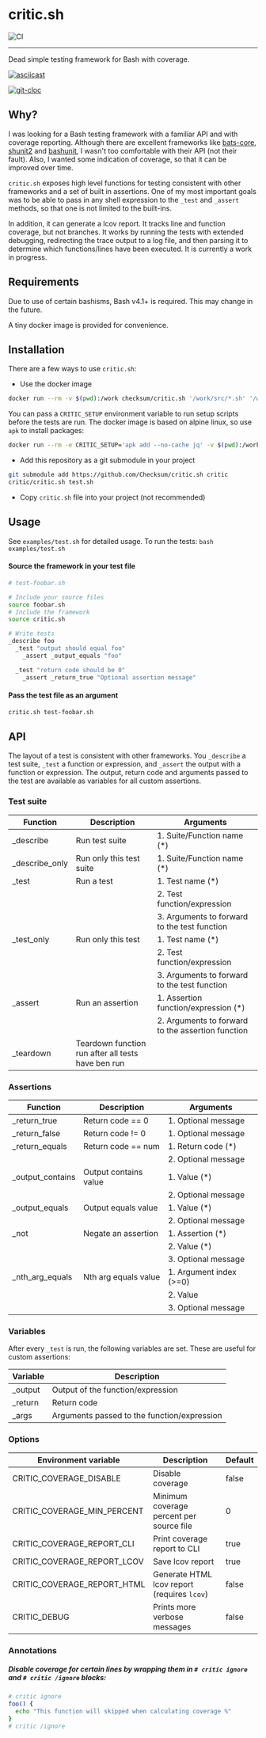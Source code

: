 # critic.sh

![CI](https://github.com/Checksum/critic.sh/workflows/CI/badge.svg?branch=master)

---

Dead simple testing framework for Bash with coverage.

[![asciicast](https://asciinema.org/a/301445.svg)](https://asciinema.org/a/301445)

[![git-cloc](https://git-cloc.fly.dev/cloc/checksum/critic.sh/svg?v=1)](https://git-cloc.fly.dev/cloc/checksum/critic.sh)

## Why?

I was looking for a Bash testing framework with a familiar API and with coverage reporting. Although there are excellent frameworks like [bats-core](https://github.com/bats-core/bats-core), [shunit2](https://github.com/kward/shunit2) and [bashunit](https://github.com/djui/bashunit), I wasn't too comfortable with their API (not their fault). Also, I wanted some indication of coverage, so that it can be improved over time.

`critic.sh` exposes high level functions for testing consistent with other frameworks and a set of built in assertions. One of my most important goals was to be able to pass in any shell expression to the `_test` and `_assert` methods, so that one is not limited to the built-ins.

In addition, it can generate a lcov report. It tracks line and function coverage, but not branches. It works by running the tests with extended debugging, redirecting the trace output to a log file, and then parsing it to determine which functions/lines have been executed. It is currently a work in progress.

## Requirements

Due to use of certain bashisms, Bash v4.1+ is required. This may change in the future.

A tiny docker image is provided for convenience.

## Installation

There are a few ways to use `critic.sh`:

- Use the docker image

```bash
docker run --rm -v $(pwd):/work checksum/critic.sh '/work/src/*.sh' '/work/lib/*.sh'
```

You can pass a `CRITIC_SETUP` environment variable to run setup scripts before the tests are run. The docker image is based on alpine linux, so use `apk` to install packages:

```bash
docker run --rm -e CRITIC_SETUP='apk add --no-cache jq' -v $(pwd):/work checksum/critic.sh '/work/src/*.sh' '/work/lib/*.sh'
```

- Add this repository as a git submodule in your project

```bash
git submodule add https://github.com/Checksum/critic.sh critic
critic/critic.sh test.sh
```

- Copy `critic.sh` file into your project (not recommended)

## Usage

See `examples/test.sh` for detailed usage. To run the tests: `bash examples/test.sh`

#### Source the framework in your test file

```bash
# test-foobar.sh

# Include your source files
source foobar.sh
# Include the framework
source critic.sh

# Write tests
_describe foo
  _test "output should equal foo"
    _assert _output_equals "foo"

  _test "return code should be 0"
    _assert _return_true "Optional assertion message"
```

#### Pass the test file as an argument

```bash
critic.sh test-foobar.sh
```

## API

The layout of a test is consistent with other frameworks. You `_describe` a test suite, `_test` a function or expression, and `_assert` the output with a function or expression. The output, return code and arguments passed to the test are available as variables for all custom assertions.

### Test suite

| Function        | Description                                        | Arguments                                         |
| --------------- | -------------------------------------------------- | ------------------------------------------------- |
| \_describe      | Run test suite                                     | 1. Suite/Function name (\*)                       |
| \_describe_only | Run only this test suite                           | 1. Suite/Function name (\*)                       |
| \_test          | Run a test                                         | 1. Test name (\*)                                 |
|                 |                                                    | 2. Test function/expression                       |
|                 |                                                    | 3. Arguments to forward to the test function      |
| \_test_only     | Run only this test                                 | 1. Test name (\*)                                 |
|                 |                                                    | 2. Test function/expression                       |
|                 |                                                    | 3. Arguments to forward to the test function      |
| \_assert        | Run an assertion                                   | 1. Assertion function/expression (\*)             |
|                 |                                                    | 2. Arguments to forward to the assertion function |
| \_teardown      | Teardown function run after all tests have ben run |

### Assertions

| Function          | Description           | Arguments               |
| ----------------- | --------------------- | ----------------------- |
| \_return_true     | Return code == 0      | 1. Optional message     |
| \_return_false    | Return code != 0      | 1. Optional message     |
| \_return_equals   | Return code == num    | 1. Return code (\*)     |
|                   |                       | 2. Optional message     |
| \_output_contains | Output contains value | 1. Value (\*)           |
|                   |                       | 2. Optional message     |
| \_output_equals   | Output equals value   | 1. Value (\*)           |
|                   |                       | 2. Optional message     |
| \_not             | Negate an assertion   | 1. Assertion (\*)       |
|                   |                       | 2. Value (\*)           |
|                   |                       | 3. Optional message     |
| \_nth_arg_equals  | Nth arg equals value  | 1. Argument index (>=0) |
|                   |                       | 2. Value                |
|                   |                       | 3. Optional message     |

### Variables

After every `_test` is run, the following variables are set. These are useful for custom assertions:

| Variable | Description                                 |
| -------- | ------------------------------------------- |
| \_output | Output of the function/expression           |
| \_return | Return code                                 |
| \_args   | Arguments passed to the function/expression |

### Options

| Environment variable        | Description                                 | Default |
| --------------------------- | ------------------------------------------- | ------- |
| CRITIC_COVERAGE_DISABLE     | Disable coverage                            | false   |
| CRITIC_COVERAGE_MIN_PERCENT | Minimum coverage percent per source file    | 0       |
| CRITIC_COVERAGE_REPORT_CLI  | Print coverage report to CLI                | true    |
| CRITIC_COVERAGE_REPORT_LCOV | Save lcov report                            | true    |
| CRITIC_COVERAGE_REPORT_HTML | Generate HTML lcov report (requires `lcov`) | false   |
| CRITIC_DEBUG                | Prints more verbose messages                | false   |

### Annotations

##### Disable coverage for certain lines by wrapping them in `# critic ignore` and `# critic /ignore` blocks:

```bash
# critic ignore
foo() {
  echo "This function will skipped when calculating coverage %"
}
# critic /ignore
```
